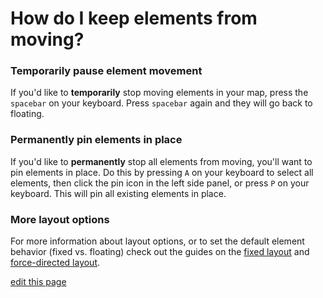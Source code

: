 # How do I keep elements from moving?

### Temporarily pause element movement

If you'd like to **temporarily** stop moving elements in your map, press the `spacebar` on your keyboard. Press `spacebar` again and they will go back to floating.

### Permanently pin elements in place

If you'd like to **permanently** stop all elements from moving, you'll want to pin elements in place. Do this by pressing `A` on your keyboard to select all elements, then click the pin icon in the left side panel, or press `P` on your keyboard. This will pin all existing elements in place.

### More layout options

For more information about layout options, or to set the default element behavior (fixed vs. floating) check out the guides on the [fixed layout](/guides/layouts/fixed.md) and [force-directed layout](/guides/layouts/force-directed.md).

<span class="edit-link"><a href="https://github.com/kumu/docs/blob/master/faq/how-do-keep-elements-from-moving.md" target="_blank"><i class="fa fa-github"></i> edit this page</a></span>
